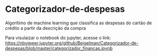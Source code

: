 # Categorizador-de-despesas
Algorítimo de machine learning que classifica as despesas do cartão de crédito a partir da descrição da compra

Para visulaizar o notebook do jupyter, acesse o link:
https://nbviewer.jupyter.org/github/Beigelman/Categorizador-de-despesas/blob/master/categorizador_financas.ipynb
